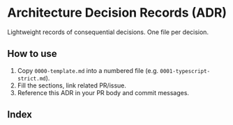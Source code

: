 # Architecture Decision Records (ADR)

Lightweight records of consequential decisions. One file per decision.

## How to use
1. Copy `0000-template.md` into a numbered file (e.g. `0001-typescript-strict.md`).
2. Fill the sections, link related PR/issue.
3. Reference this ADR in your PR body and commit messages.

## Index
<!-- Add entries as they merge -->
<!-- Example:
- ADR-0001: Enable TypeScript strict mode — 2025-09-25 (status: Accepted)
-->

